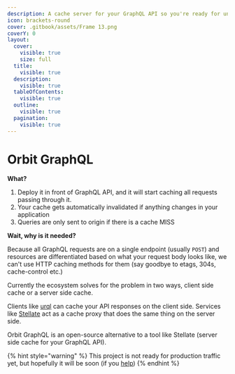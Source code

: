 ```yaml
---
description: A cache server for your GraphQL API so you're ready for unexpected load
icon: brackets-round
cover: .gitbook/assets/Frame 13.png
coverY: 0
layout:
  cover:
    visible: true
    size: full
  title:
    visible: true
  description:
    visible: true
  tableOfContents:
    visible: true
  outline:
    visible: true
  pagination:
    visible: true
---
```


# Orbit GraphQL

**What?**

1. Deploy it in front of GraphQL API, and it will start caching all requests passing through it.
2. Your cache gets automatically invalidated if anything changes in your application
3. Queries are only sent to origin if there is a cache MISS

**Wait, why is it needed?**

Because all GraphQL requests are on a single endpoint (usually `POST`) and resources are differentiated based on what your request body looks like, we can't use HTTP caching methods for them (say goodbye to etags, 304s, cache-control etc.)

Currently the ecosystem solves for the problem in two ways, client side cache or a server side cache.

Clients like [urql](https://github.com/urql-graphql/urql) can cache your API responses on the client side. Services like [Stellate](https://stellate.co/) act as a cache proxy that does the same thing on the server side.

Orbit GraphQL is an open-source alternative to a tool like Stellate (server side cache for your GraphQL API).

{% hint style="warning" %}
This project is not ready for production traffic yet, but hopefully it will be soon (if you [help](https://github.com/nshntarora/orbitgraphql))
{% endhint %}
